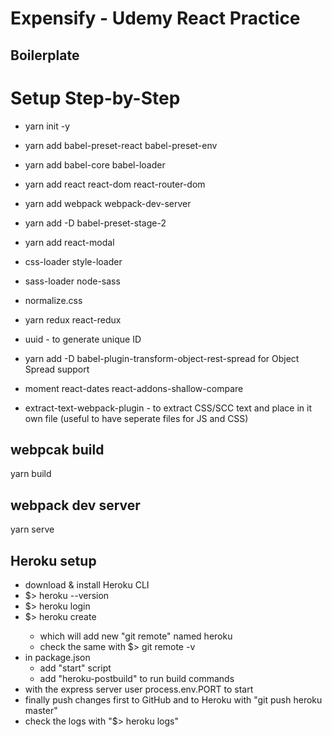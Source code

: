 # Expensify - Udemy React Practice
## Boilerplate
# Setup Step-by-Step
- yarn init -y
- yarn add babel-preset-react babel-preset-env
- yarn add babel-core babel-loader
- yarn add react react-dom react-router-dom
- yarn add webpack webpack-dev-server
- yarn add -D babel-preset-stage-2

- yarn add react-modal
- css-loader style-loader
- sass-loader node-sass
- normalize.css
- yarn redux react-redux
- uuid - to generate unique ID
- yarn add -D babel-plugin-transform-object-rest-spread for Object Spread support
- moment react-dates react-addons-shallow-compare
- extract-text-webpack-plugin - to extract CSS/SCC text and place in it own file (useful to have seperate files for JS and CSS)

## webpcak build
yarn build
## webpack dev server
yarn serve

## Heroku setup
* download & install Heroku CLI
* $> heroku --version
* $> heroku login
* $> heroku create <app-name>
  * which will add new "git remote" named heroku
  * check the same with $> git remote -v
* in package.json
  * add "start" script
  * add "heroku-postbuild" to run build commands
* with the express server user process.env.PORT to start
* finally push changes first to GitHub and to Heroku with "git push heroku master"
* check the logs with "$> heroku logs"
